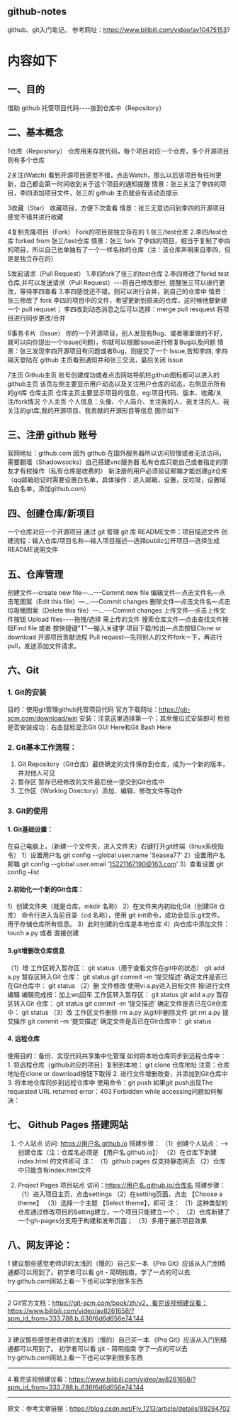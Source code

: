 ## github-notes

github、git入门笔记。
参考网址：https://www.bilibili.com/video/av10475153?


# 内容如下

## 一、目的
借助 github 托管项目代码----放到仓库中（Repository）

## 二、基本概念
1仓库（Repository）
仓库用来存放代码，每个项目对应一个仓库，多个开源项目则有多个仓库

2关注(Watch)
看到开源项目感觉不错，点击Watch，那么以后该项目有任何更新，自己都会第一时间收到关于这个项目的通知提醒
情景：张三关注了李四的项目，李四添加项目文件，张三的 github 主页就会有该动态提示

3收藏（Star）
收藏项目，方便下次查看
情景：张三无意访问到李四的开源项目感觉不错并进行收藏

4复制克隆项目（Fork）
Fork的项目是独立存在的
1.张三/test仓库
2.李四/test仓库
forked from 张三/test仓库
情景：张三 fork 了李四的项目，相当于复制了李四的项目，所以自己也单独有了一个一样名称的仓库（注：该仓库声明来自李四，但是是独立存在的）

5发起请求（Pull Request）
1.李四fork了张三的test仓库
2.李四修改了forkd test仓库,并可以发送请求（Pull Request）---将自己修改部分, 提醒张三可以进行更改，等待李四查看
3.李四感觉还不错，则可以进行合并，到自己的仓库中
情景：张三修改了 fork 李四的项目中的文件，希望更新到原来的仓库，这时候他要新建一个 pull requset； 李四收到动态消息之后可以选择：merge pull resquest 将项目进行同步更改/合并

6事务卡片（Issue）
你的一个开源项目，别人发现有Bug、或者哪里做的不好，就可以向你提出一个Issue(问题)，你就可以根据Issue进行修复Bug以及问题
情景：张三发现李四开源项目有问题或者Bug，则提交了一个 Issue,告知李四; 李四隔天登陆在 github 主页看到通知并和张三交流，最后关闭 Issue

7主页
Github主页
账号创建成功或者点击网站导航栏github图标都可以进入的github主页
该页左侧主要显示用户动态以及关注用户仓库的动态，右侧显示所有的git库
仓库主页
仓库主页主要显示项目的信息，eg:项目代码、版本、收藏/关注/fork情况
个人主页
个人信息：头像、个人简介、关注我的人、我关注的人、我关注的git库,我的开源项目、我贡献的开源形目等信息
图示如下
 
## 三、注册 github 账号
官网地址：github.com
因为 github 在国外服务器所以访问较慢或者无法访问，需要翻墙（Shadowsocks）自己搭建vnc服务器
私有仓库只能自己或者指定的朋友才有权操作（私有仓库是收费的）
新注册的用户必须验证邮箱才能创建git仓库（qq邮箱验证时需要设置白名单，具体操作：进入邮箱，设置，反垃圾，设置域名白名单，添加github.com）

## 四、创建仓库/新项目
一个仓库对应一个开源项目
通过 git 管理 git 库
README文件：项目描述文件
创建流程：输入仓库/项目名称—输入项目描述—选择public公开项目—选择生成README说明文件

## 五、仓库管理
创建文件—create new file—…---Commit new file
编辑文件—点击文件名—点击笔图案（Edit this file）—…---Commit changes
删除文件—点击文件名—点击垃圾桶图案（Delete this file）—…---Commit changes
上传文件—点击上传文件按钮 Upload files----拖拽/选择 需上传的文件
搜索仓库文件—点击查找文件按钮Find file 或者 按快捷键"T"—输入关键字
项目下载/检出—点击按钮Clone or download
开源项目贡献流程
Pull request—先将别人的文件fork一下，再进行pull，发送添加文件请求。

## 六、Git
### 1. Git的安装
目的：使用git管理github托管项目代码
官方下载网址：https://git-scm.com/download/win
安装：注意这里选择第一个；其余傻瓜式安装即可
检验是否安装成功：右击鼠标显示Git GUI Here和Git Bash Here
### 2. Git基本工作流程：
1. Git Repository（Git仓库）最终确定的文件保存到仓库，成为一个新的版本，并对他人可见
2. 暂存区 暂存已经修改的文件最后统一提交到Git仓库中
3. 工作区（Working Directory）添加、编辑、修改文件等动作
### 3. Git的使用
#### 1. Git基础设置：
在自己电脑上，（新建一个文件夹，进入文件夹）右键打开git终端（linux系统指令）
1）设置用户名 git config --global user.name 'Seasea77'
2）设置用户名邮箱 git config --global user.email ‘15221167190@163.com’
3）查看设置 git config –list
#### 2.初始化一个新的Git仓库：
1）创建文件夹（就是仓库，mkdir 名称）
2）在文件夹内初始化Git（创建Git 仓库）
	命令行进入当前目录（cd 名称），使用 git init命令，成功会显示.git文件。
用于存储仓库所有信息。
3）此时创建的仓库是本地仓库
4）向仓库中添加文件：touch a.py 或者 直接创建
#### 3.git增删改仓库信息
（1）增
工作区转入暂存区：
	git status（用于查看文件在git中的状态）
	git add a.py
暂存区转入Git 仓库：
	git status
	git commit –m ‘提交描述’
确定文件是否已在Git仓库中：
	git status
（2）删
文件修改
使用vi a.py进入目标文件
按i进行文件编辑
编辑完成按：加上wq回车
工作区转入暂存区：
	git status
	git add a.py
暂存区转入Git 仓库：
	git status
	git commit –m ‘提交描述’
确定文件是否已在Git仓库中：
	git status
（3）改
工作区文件删除
	rm a.py
从git中删除文件
	git rm a.py
提交操作
	git commit –m ‘提交描述’
确定文件是否已在Git仓库中：
	git status
#### 4. 远程仓库
使用目的：备份、实现代码共享集中化管理
如何将本地仓库同步到远程仓库中：
	1.	将远程仓库（github对应的项目）复制到本地：
		git clone 仓库地址
	注意：仓库地址在clone or download按钮下取得
	2.	进行文件增删改查，并添加到Git仓库中
	3.	将本地仓库同步到远程仓库中
		使用命令：git push
如果git push出现The requested URL returned error：403 Forbidden while accessing问题如何解决：
 
## 七、 Github Pages 搭建网站
1. 个人站点
访问: https://用户名.github.io
搭建步骤：
（1）创建个人站点：—>创建仓库（注：仓库名必须是 【用户名.github.io】）
（2）在仓库下新建index.html 的文件即可
注：
（1）github pages 仅支持静态网页
（2）仓库中只能含有index.html文件

2. Project Pages 项目站点
访问：https://用户名.github.io/仓库名
搭建步骤：
（1）进入项目主页，点击settings
（2）在setting页面，点击 【Choose a theme】
（3）选择一个主题 【Select theme】，即可
注：
（1）这种类型的仓库通过修改项目的Setting建立，一个项目只能建立一个；
（2）仓库新建了一个gh-pages分支用于构建和发布页面；
（3）多用于展示项目效果

## 八、网友评论：
1 建议那些感觉老师讲的太浅的（慢的）自己买一本 《Pro Git》应该从入门到精通都可以用到了。初学者可以看 git - 简明指南，学了一点的可以去 try.github.com网站上看一下也可以学到很多东西

--------------------- 
2 Git官方文档：https://git-scm.com/book/zh/v2，看完该视频建议看：https://www.bilibili.com/video/av8261658/?spm_id_from=333.788.b_636f6d6d656e74.144

--------------------- 
3 建议那些感觉老师讲的太浅的（慢的）自己买一本 《Pro Git》应该从入门到精通都可以用到了。
初学者可以看 git - 简明指南
学了一点的可以去 try.github.com网站上看一下也可以学到很多东西

--------------------- 
4 看完该视频建议看：https://www.bilibili.com/video/av8261658/?spm_id_from=333.788.b_636f6d6d656e74.144

--------------------- 
原文：参考文章链接：https://blog.csdn.net/Fly_1213/article/details/89294702 

